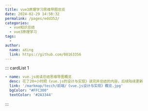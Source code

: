 ```yaml
---
title: vue3原理学习思维导图总览
date: 2024-02-29 14:58:32
permalink: /pages/edd352/
categories:
  - vue知识总结
  - vue3原理学习
tags:
  - 
author: 
  name: aXing
  link: https://github.com/08163356
---
```

::: cardList 1

```yaml
- name: vue.js阅读总结思维导图概览
  desc: 花了20+小时把《vue.js的设计与实现》读完并总结的内容，后续陆续更新
  link: '/markmap/tecch/前端/《vue.js设计与实现》概览.jpg'
  bgColor: "#FFC300"
  textColor: '#2A3344'
```

:::